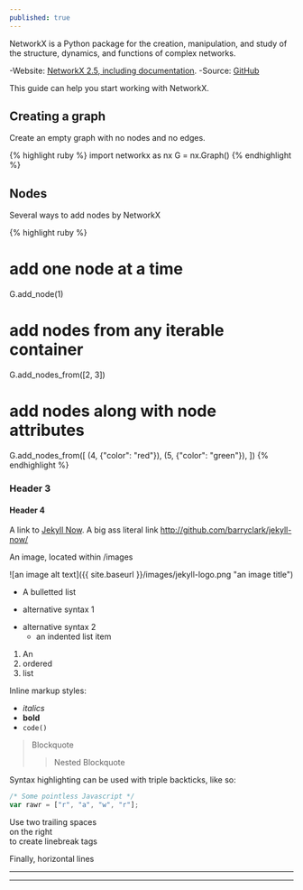 ```yaml
---
published: true
---
```

NetworkX is a Python package for the creation, manipulation, and study of the structure, dynamics, and functions of complex networks.

-Website: [NetworkX 2.5, including documentation](https://networkx.github.io).
-Source: [GitHub](http://github.com/networkx/networkx)

This guide can help you start working with NetworkX.

## Creating a graph
Create an empty graph with no nodes and no edges.

<head>
    <title>Rouge</title>
    <link media="all" rel="stylesheet" type="text/css" href="../assets/rouge/rouge.css" />
    <style>
        pre{
            background: rgba(0, 0, 0, 0.95);
        }
    </style>
</head>

<body>
    {% highlight ruby %}
  	import networkx as nx
  	G = nx.Graph()
    {% endhighlight %}
</body>

## Nodes
Several ways to add nodes by NetworkX

{% highlight ruby %}
# add one node at a time
G.add_node(1)
# add nodes from any iterable container
G.add_nodes_from([2, 3])
# add nodes along with node attributes
G.add_nodes_from([
	(4, {"color": "red"}),
    (5, {"color": "green"}),
])
{% endhighlight %}

### Header 3

#### Header 4

A link to [Jekyll Now](http://github.com/networkx/networkx). A big ass literal link <http://github.com/barryclark/jekyll-now/>

An image, located within /images

![an image alt text]({{ site.baseurl }}/images/jekyll-logo.png "an image title")

* A bulletted list
- alternative syntax 1
+ alternative syntax 2
  - an indented list item

1. An
2. ordered
3. list

Inline markup styles:

- _italics_
- **bold**
- `code()`

> Blockquote
>> Nested Blockquote

Syntax highlighting can be used with triple backticks, like so:

```javascript
/* Some pointless Javascript */
var rawr = ["r", "a", "w", "r"];
```

Use two trailing spaces  
on the right  
to create linebreak tags  

Finally, horizontal lines

----
****